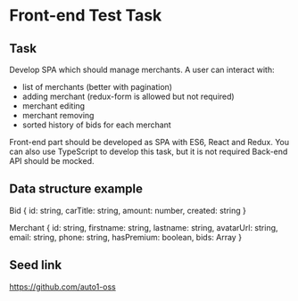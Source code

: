 # Front-end Test Task

## Task

Develop SPA which should manage merchants. A user can interact with:

- list of merchants (better with pagination)
- adding merchant (redux-form is allowed but not required)
- merchant editing
- merchant removing
- sorted history of bids for each merchant

Front-end part should be developed as SPA with ES6, React and Redux.
You can also use TypeScript to develop this task, but it is not required
Back-end API should be mocked.

## Data structure example

Bid {
id: string,
carTitle: string,
amount: number,
created: string
}

Merchant {
id: string,
firstname: string,
lastname: string,
avatarUrl: string,
email: string,
phone: string,
hasPremium: boolean,
bids: Array<Bid>
}

## Seed link

https://github.com/auto1-oss

